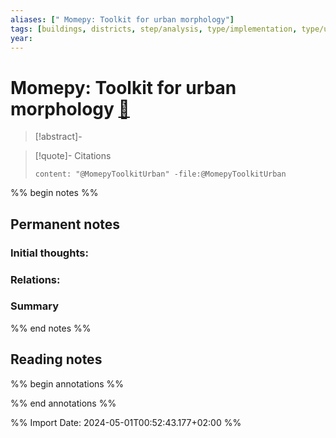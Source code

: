 ```yaml
---
aliases: [" Momepy: Toolkit for urban morphology"]
tags: [buildings, districts, step/analysis, type/implementation, type/utility]
year: 
---
```

# Momepy: Toolkit for urban morphology [📖](zotero://select/library/items/VDDB9KA4)

> [!abstract]-
> 

> [!quote]- Citations
> 
> ```query
> content: "@MomepyToolkitUrban" -file:@MomepyToolkitUrban
> ```

%% begin notes %%
## Permanent notes
### Initial thoughts:


### Relations:


### Summary


%% end notes %%
## Reading notes
%% begin annotations %%

%% end annotations %%



%% Import Date: 2024-05-01T00:52:43.177+02:00 %%
